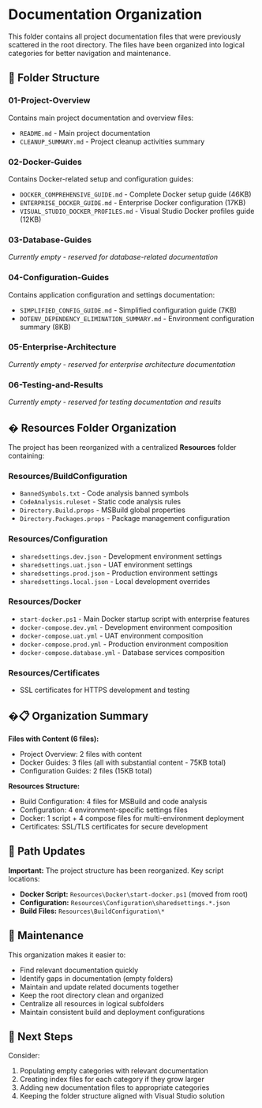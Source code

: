 # Documentation Organization

This folder contains all project documentation files that were previously scattered in the root directory. The files have been organized into logical categories for better navigation and maintenance.

## 📁 Folder Structure

### 01-Project-Overview
Contains main project documentation and overview files:
- `README.md` - Main project documentation
- `CLEANUP_SUMMARY.md` - Project cleanup activities summary

### 02-Docker-Guides
Contains Docker-related setup and configuration guides:
- `DOCKER_COMPREHENSIVE_GUIDE.md` - Complete Docker setup guide (46KB)
- `ENTERPRISE_DOCKER_GUIDE.md` - Enterprise Docker configuration (17KB)
- `VISUAL_STUDIO_DOCKER_PROFILES.md` - Visual Studio Docker profiles guide (12KB)

### 03-Database-Guides
*Currently empty - reserved for database-related documentation*

### 04-Configuration-Guides
Contains application configuration and settings documentation:
- `SIMPLIFIED_CONFIG_GUIDE.md` - Simplified configuration guide (7KB)
- `DOTENV_DEPENDENCY_ELIMINATION_SUMMARY.md` - Environment configuration summary (8KB)

### 05-Enterprise-Architecture
*Currently empty - reserved for enterprise architecture documentation*

### 06-Testing-and-Results
*Currently empty - reserved for testing documentation and results*

## �️ Resources Folder Organization

The project has been reorganized with a centralized **Resources** folder containing:

### Resources/BuildConfiguration
- `BannedSymbols.txt` - Code analysis banned symbols
- `CodeAnalysis.ruleset` - Static code analysis rules
- `Directory.Build.props` - MSBuild global properties
- `Directory.Packages.props` - Package management configuration

### Resources/Configuration
- `sharedsettings.dev.json` - Development environment settings
- `sharedsettings.uat.json` - UAT environment settings
- `sharedsettings.prod.json` - Production environment settings
- `sharedsettings.local.json` - Local development overrides

### Resources/Docker
- `start-docker.ps1` - Main Docker startup script with enterprise features
- `docker-compose.dev.yml` - Development environment composition
- `docker-compose.uat.yml` - UAT environment composition
- `docker-compose.prod.yml` - Production environment composition
- `docker-compose.database.yml` - Database services composition

### Resources/Certificates
- SSL certificates for HTTPS development and testing

## �📋 Organization Summary

**Files with Content (6 files):**
- Project Overview: 2 files with content 
- Docker Guides: 3 files (all with substantial content - 75KB total)
- Configuration Guides: 2 files (15KB total)

**Resources Structure:**
- Build Configuration: 4 files for MSBuild and code analysis
- Configuration: 4 environment-specific settings files
- Docker: 1 script + 4 compose files for multi-environment deployment
- Certificates: SSL/TLS certificates for secure development

## 🔄 Path Updates

**Important:** The project structure has been reorganized. Key script locations:
- **Docker Script:** `Resources\Docker\start-docker.ps1` (moved from root)
- **Configuration:** `Resources\Configuration\sharedsettings.*.json`
- **Build Files:** `Resources\BuildConfiguration\*`

## 🔄 Maintenance

This organization makes it easier to:
- Find relevant documentation quickly
- Identify gaps in documentation (empty folders)
- Maintain and update related documents together
- Keep the root directory clean and organized
- Centralize all resources in logical subfolders
- Maintain consistent build and deployment configurations

## 📝 Next Steps

Consider:
1. Populating empty categories with relevant documentation
2. Creating index files for each category if they grow larger
3. Adding new documentation files to appropriate categories
4. Keeping the folder structure aligned with Visual Studio solution
